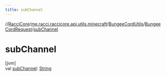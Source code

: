 ```yaml
---
title: subChannel
---
```

//[RacciCore](../../../../index.html)/[me.racci.raccicore.api.utils.minecraft](../../index.html)/[BungeeCordUtils](../index.html)/[BungeeCordRequest](index.html)/[subChannel](sub-channel.html)



# subChannel



[jvm]\
val [subChannel](sub-channel.html): [String](https://kotlinlang.org/api/latest/jvm/stdlib/kotlin/-string/index.html)




